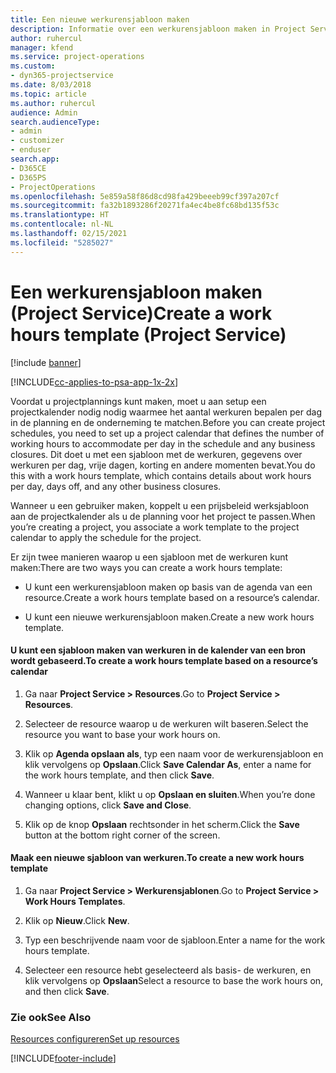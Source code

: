```yaml
---
title: Een nieuwe werkurensjabloon maken
description: Informatie over een werkurensjabloon maken in Project Service
author: ruhercul
manager: kfend
ms.service: project-operations
ms.custom:
- dyn365-projectservice
ms.date: 8/03/2018
ms.topic: article
ms.author: ruhercul
audience: Admin
search.audienceType:
- admin
- customizer
- enduser
search.app:
- D365CE
- D365PS
- ProjectOperations
ms.openlocfilehash: 5e859a58f86d8cd98fa429beeeb99cf397a207cf
ms.sourcegitcommit: fa32b1893286f20271fa4ec4be8fc68bd135f53c
ms.translationtype: HT
ms.contentlocale: nl-NL
ms.lasthandoff: 02/15/2021
ms.locfileid: "5285027"
---
```

# <a name="create-a-work-hours-template-project-service"></a><span data-ttu-id="684c8-103">Een werkurensjabloon maken (Project Service)</span><span class="sxs-lookup"><span data-stu-id="684c8-103">Create a work hours template (Project Service)</span></span>

[!include [banner](../includes/psa-now-project-operations.md)]

[!INCLUDE[cc-applies-to-psa-app-1x-2x](../includes/cc-applies-to-psa-app-1x-2x.md)]

<span data-ttu-id="684c8-104">Voordat u projectplannings kunt maken, moet u aan setup een projectkalender nodig nodig waarmee het aantal werkuren bepalen per dag in de planning en de onderneming te matchen.</span><span class="sxs-lookup"><span data-stu-id="684c8-104">Before you can create project schedules, you need to set up a project calendar that defines the number of working hours to accommodate per day in the schedule and any business closures.</span></span> <span data-ttu-id="684c8-105">Dit doet u met een sjabloon met de werkuren, gegevens over werkuren per dag, vrije dagen, korting en andere momenten bevat.</span><span class="sxs-lookup"><span data-stu-id="684c8-105">You do this with a work hours template, which contains details about work hours per day, days off, and any other business closures.</span></span>  
  
 <span data-ttu-id="684c8-106">Wanneer u een gebruiker maken, koppelt u een prijsbeleid werksjabloon aan de projectkalender als u de planning voor het project te passen.</span><span class="sxs-lookup"><span data-stu-id="684c8-106">When you’re creating a project, you associate a work template to the project calendar to apply the schedule for the project.</span></span>  
  
 <span data-ttu-id="684c8-107">Er zijn twee manieren waarop u een sjabloon met de werkuren kunt maken:</span><span class="sxs-lookup"><span data-stu-id="684c8-107">There are two ways you can create a work hours template:</span></span>  
  
-   <span data-ttu-id="684c8-108">U kunt een werkurensjabloon maken op basis van de agenda van een resource.</span><span class="sxs-lookup"><span data-stu-id="684c8-108">Create a work hours template based on a resource’s calendar.</span></span>  
  
-   <span data-ttu-id="684c8-109">U kunt een nieuwe werkurensjabloon maken.</span><span class="sxs-lookup"><span data-stu-id="684c8-109">Create a new work hours template.</span></span>  
  
#### <a name="to-create-a-work-hours-template-based-on-a-resources-calendar"></a><span data-ttu-id="684c8-110">U kunt een sjabloon maken van werkuren in de kalender van een bron wordt gebaseerd.</span><span class="sxs-lookup"><span data-stu-id="684c8-110">To create a work hours template based on a resource’s calendar</span></span>  
  
1.  <span data-ttu-id="684c8-111">Ga naar **Project Service > Resources**.</span><span class="sxs-lookup"><span data-stu-id="684c8-111">Go to **Project Service > Resources**.</span></span>  
  
2.  <span data-ttu-id="684c8-112">Selecteer de resource waarop u de werkuren wilt baseren.</span><span class="sxs-lookup"><span data-stu-id="684c8-112">Select the resource you want to base your work hours on.</span></span>  
  
3.  <span data-ttu-id="684c8-113">Klik op **Agenda opslaan als**, typ een naam voor de werkurensjabloon en klik vervolgens op **Opslaan**.</span><span class="sxs-lookup"><span data-stu-id="684c8-113">Click **Save Calendar As**, enter a name for the work hours template, and then click **Save**.</span></span>  
  
4.  <span data-ttu-id="684c8-114">Wanneer u klaar bent, klikt u op **Opslaan en sluiten**.</span><span class="sxs-lookup"><span data-stu-id="684c8-114">When you’re done changing options, click **Save and Close**.</span></span>  
  
5.  <span data-ttu-id="684c8-115">Klik op de knop **Opslaan** rechtsonder in het scherm.</span><span class="sxs-lookup"><span data-stu-id="684c8-115">Click the **Save** button at the bottom right corner of the screen.</span></span>  
  
#### <a name="to-create-a-new-work-hours-template"></a><span data-ttu-id="684c8-116">Maak een nieuwe sjabloon van werkuren.</span><span class="sxs-lookup"><span data-stu-id="684c8-116">To create a new work hours template</span></span>  
  
1.  <span data-ttu-id="684c8-117">Ga naar **Project Service > Werkurensjablonen**.</span><span class="sxs-lookup"><span data-stu-id="684c8-117">Go to **Project Service > Work Hours Templates**.</span></span>  
  
2.  <span data-ttu-id="684c8-118">Klik op **Nieuw**.</span><span class="sxs-lookup"><span data-stu-id="684c8-118">Click **New**.</span></span>  
  
3.  <span data-ttu-id="684c8-119">Typ een beschrijvende naam voor de sjabloon.</span><span class="sxs-lookup"><span data-stu-id="684c8-119">Enter a name for the work hours template.</span></span>  
  
4.  <span data-ttu-id="684c8-120">Selecteer een resource hebt geselecteerd als basis- de werkuren, en klik vervolgens op **Opslaan**</span><span class="sxs-lookup"><span data-stu-id="684c8-120">Select a resource to base the work hours on, and then click **Save**.</span></span>  
  
### <a name="see-also"></a><span data-ttu-id="684c8-121">Zie ook</span><span class="sxs-lookup"><span data-stu-id="684c8-121">See Also</span></span>  
 [<span data-ttu-id="684c8-122">Resources configureren</span><span class="sxs-lookup"><span data-stu-id="684c8-122">Set up resources</span></span>](../psa/set-up-resources.md)


[!INCLUDE[footer-include](../includes/footer-banner.md)]